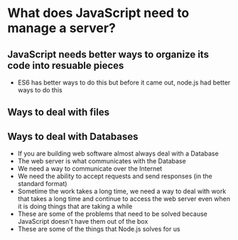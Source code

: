 # What does JavaScript need to manage a server?
## JavaScript needs better ways to organize its code into resuable pieces
* ES6 has better ways to do this but before it came out, node.js had better ways to do this

## Ways to deal with files

## Ways to deal with Databases
* If you are building web software almost always deal with a Database
* The web server is what communicates with the Database
* We need a way to communicate over the Internet
* We need the ability to accept requests and send responses (in the standard format)
* Sometime the work takes a long time, we need a way to deal with work that takes a long time and continue to access the web server even when it is doing things that are taking a while
* These are some of the problems that need to be solved because JavaScript doesn't have them out of the box
* These are some of the things that Node.js solves for us 
